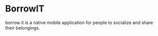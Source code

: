 # BorrowIT
borrow it is a native mobile application for people to socialize and share their belongings.
